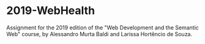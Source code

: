 # 2019-WebHealth
Assignment for the 2019 edition of the "Web Development and the Semantic Web" course, by Alessandro Murta Baldi and Larissa Hortêncio de Souza.
